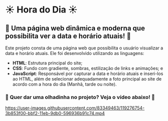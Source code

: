 # ☀️ Hora do Dia ☀️
## 📅 Uma página web dinâmica e moderna que possibilita ver a data e horário atuais! 📅
Este projeto consta de uma página web que possibilita o usuário visualizar a data e horário atuais. Ele foi desenvolvido utilizando as linguagens:
  - **HTML**: Estrutura principal do site;
  - **CSS**: Fundo com gradiente, sombras, estilização de links e animações; e
  - **JavaScript**: Responsável por capturar a data e horário atuais e inseri-los ao HTML, além de selecionar adequadamente a foto principal ao site de acordo com a hora do dia (Manhã, tarde ou noite).

### 👀 Quer dar uma olhadinha no projeto? Veja o vídeo abaixo! 👀

https://user-images.githubusercontent.com/83349463/119276754-3b853f00-bbf2-11eb-9db0-596936b91c74.mp4


